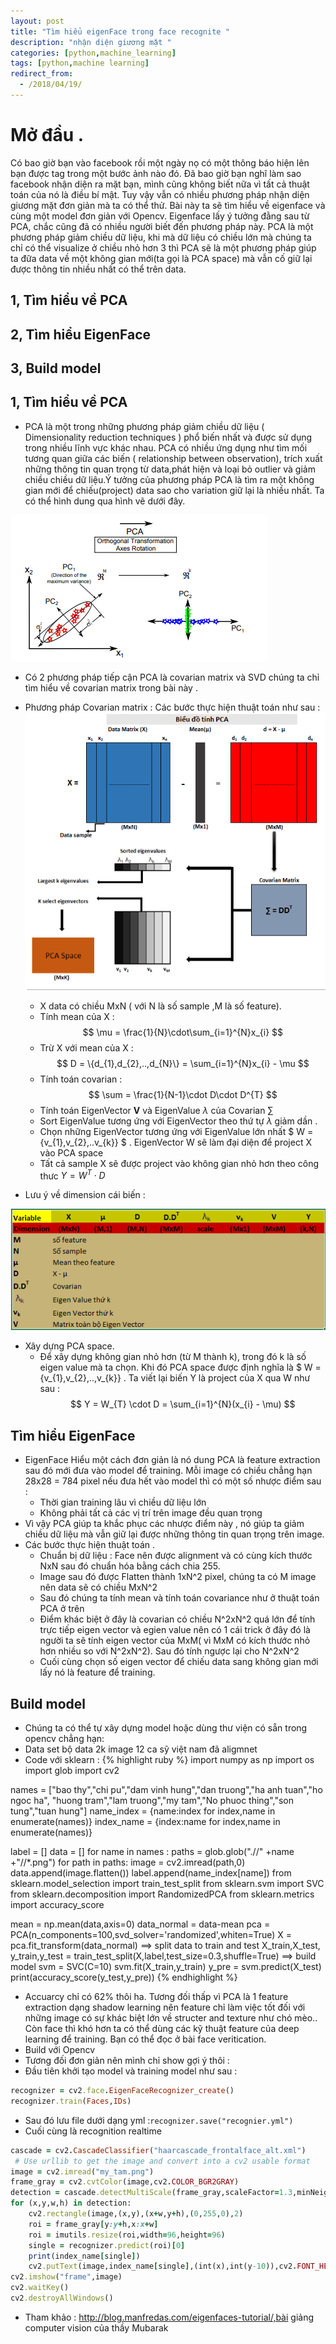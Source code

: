```yaml
---
layout: post
title: "Tìm hiểu eigenFace trong face recognite "
description: "nhận diện giương mặt "
categories: [python,machine_learning]
tags: [python,machine learning]
redirect_from:
  - /2018/04/19/
---
```

# Mở đầu .
Có bao giờ bạn vào facebook rồi một ngày nọ có một thông báo hiện lên bạn được tag trong một bước ảnh nào đó. Đã bao giờ bạn nghĩ làm sao 
facebook nhận diện ra mặt bạn, mình cũng không biết nữa vì tất cả thuật toán của nó là điều bí mật. Tuy vậy vẫn có nhiều phương pháp nhận 
diện giương mặt đơn giản mà ta có thể thử. Bài này ta sẽ tìm hiểu về eigenface và cùng một model đơn giản với Opencv. Eigenface lấy ý tưởng đằng sau từ PCA, chắc cũng đã có nhiều người biết đến phương pháp này. PCA là một phương pháp giảm chiều dữ liệu, khi mà dữ liệu có chiều lớn mà chúng ta chỉ có thể visualize ở chiều nhỏ hơn 3 thì PCA sẽ là một phương pháp giúp ta đữa data về một không gian mới(ta gọi là PCA space) mà vẫn cố giữ lại được thông tin nhiều nhất có thể trên data. 
## 1, Tìm hiểu về PCA
## 2, Tìm hiểu EigenFace
## 3, Build model

## 1, Tìm hiểu về PCA
* PCA là một trong những phương pháp giảm chiều dữ liệu ( Dimensionality reduction techniques ) phổ biến nhất và được sử dụng trong nhiều lĩnh vực khác nhau. PCA có nhiều ứng dụng như tìm mối tương quan giữa các biến ( relationship between observation), trích xuất những thông
tin quan trọng từ data,phát hiện và loại bỏ outlier và giảm chiều chiều dữ liệu.Ý tưởng của phương pháp PCA là tìm ra một không gian mới
để chiếu(project) data sao cho variation giữ lại là nhiều nhất. Ta có thể hình dung qua hình vẽ dưới đây.

![pca1](/assets/images/pca1.jpg)
* Có 2 phương pháp tiếp cận PCA là covarian matrix và SVD chúng ta chỉ tìm hiểu về covarian matrix trong bài này .
* Phương pháp Covarian matrix : Các bước thực hiện thuật toán như sau :
 ![pca](/assets/images/pca.jpg)
 
  * X data có chiều MxN ( với N là số sample ,M là số feature).
  * Tính mean của X :
  $$
  \mu = \frac{1}{N}\cdot\sum_{i=1}^{N}x_{i}
  $$
  * Trừ X với mean của X :
  $$
  D = \{d_{1},d_{2},..,d_{N}\} = \sum_{i=1}^{N}x_{i} - \mu
  $$
  * Tính toán covarian :
    $$
    \sum = \frac{1}{N-1}\cdot D\cdot D^{T}
    $$
  * Tính toán EigenVector **V** và EigenValue $\lambda$ của Covarian $\sum$
  * Sort EigenValue tương ứng với EigenVector theo thứ tự $\lambda$ giảm dần .
  * Chọn những EigenVector tương ứng với EigenValue lớn nhất $ W = \{v_{1},v_{2},..v_{k}\} $ . EigenVector W sẽ làm đại diện để project X vào PCA space
  * Tất cả sample X sẽ được project vào không gian nhỏ hơn theo công thưc $Y = W^{T}\cdot D$
* Lưu ý về dimension cái biến :

![dimension](/assets/images/dimension.jpg)

* Xây dựng PCA space.
  * Để xây dựng không gian nhỏ hơn (từ M thành k), trong đó k là số eigen value mà ta chọn. Khi đó PCA space được định nghĩa là 
  $ W = \{v_{1},v_{2},..,v_{k}\} . Ta viết lại biến Y là project của X qua W như sau :
  $$
  Y = W_{T} \cdot D = \sum_{i=1}^{N}(x_{i} - \mu)
  $$
## Tìm hiểu EigenFace 
* EigenFace Hiểu một cách đơn giản là nó dung PCA là feature extraction sau đó mới đưa vào model để training. Mỗi image có chiều chẳng hạn 28x28 = 784 pixel nếu đưa hết vào model thì có một số nhược điểm sau :
  * Thời gian training lâu vì chiều dữ liệu lớn
  * Không phải tất cả các vị trí trên image đều quan trọng
* Vì vậy PCA giúp ta khắc phục các nhược điểm này , nó giúp ta giảm chiều dữ liệu mà vẫn giữ lại được những thông tin quan trọng trên image.
* Các bước thực hiện thuật toán .
  * Chuẩn bị dữ liệu : Face nên được alignment và có cùng kích thước NxN sau đó chuẩn hóa bằng cách chia 255.
  * Image sau đó được Flatten thành 1xN^2 pixel, chúng ta có M image nên data sẽ có chiều MxN^2
  * Sau đó chúng ta tính mean và tính toán covariance như ở thuật toán PCA ở trên
  * Điểm khác biệt ở đây là covarian có chiều N^2xN^2 quá lớn để tính trực tiếp eigen vector và egien value nên có 1 cái trick ở đây đó
  là người ta sẽ tính eigen vector của MxM( vì MxM có kích thước nhỏ hơn nhiều so với N^2xN^2). Sau đó tính ngược lại cho N^2xN^2
  * Cuối cùng chọn số eigen vector để chiếu data sang không gian mới lấy nó là feature để training.
## Build model
* Chúng ta có thể tự xây dựng model hoặc dùng thư viện có sẵn trong opencv chẳng hạn:
* Data set bộ data 2k image 12 ca sỹ việt nam đã aligmnet
* Code với sklearn :
{% highlight ruby %}
import numpy as np
import os
import glob
import cv2

names = ["bao thy","chi pu","dam vinh hung","dan truong","ha anh tuan","ho ngoc ha",
         "huong tram","lam truong","my tam","No phuoc thing","son tung","tuan hung"]
name_index = {name:index for index,name in enumerate(names)}
index_name = {index:name for index,name in enumerate(names)}

label = []
data = []
for name in names :
    paths = glob.glob(".//" +name +"//*.png")
    for path in paths:
        image = cv2.imread(path,0)
        data.append(image.flatten())
        label.append(name_index[name])
from sklearn.model_selection import train_test_split
from sklearn.svm import SVC
from sklearn.decomposition import RandomizedPCA
from sklearn.metrics import accuracy_score

mean = np.mean(data,axis=0)
data_normal = data-mean
pca = PCA(n_components=100,svd_solver='randomized',whiten=True)
X = pca.fit_transform(data_normal)
==> split data to train and test
X_train,X_test, y_train,y_test = train_test_split(X,label,test_size=0.3,shuffle=True)
==> build model
svm = SVC(C=10)
svm.fit(X_train,y_train)
y_pre = svm.predict(X_test)
print(accuracy_score(y_test,y_pre))
{% endhighlight %}
* Accuarcy chỉ có 62% thôi ha. Tương đối thấp vì PCA là 1 feature extraction dạng shadow learning nên feature chỉ làm việc tốt đối với
những image có sự khác biệt lớn về structer and texture như chó mèo.. Còn face thì khó hơn ta có thể dùng các kỹ thuật feature của deep
learning để training. Bạn có thể đọc ở bài face veritication.
* Build với Opencv
* Tương đối đơn giản nên mình chỉ show gợi ý thôi :
* Đầu tiên khởi tạo model và training model như sau :
~~~ruby
recognizer = cv2.face.EigenFaceRecognizer_create()
recognizer.train(Faces,IDs)
~~~
* Sau đó lưu file dưới dạng yml :`recognizer.save("recognier.yml")`
* Cuối cùng là recognition realtime
~~~ ruby
cascade = cv2.CascadeClassifier("haarcascade_frontalface_alt.xml")
 # Use urllib to get the image and convert into a cv2 usable format
image = cv2.imread("my_tam.png")
frame_gray = cv2.cvtColor(image,cv2.COLOR_BGR2GRAY)
detection = cascade.detectMultiScale(frame_gray,scaleFactor=1.3,minNeighbors=5)
for (x,y,w,h) in detection:
    cv2.rectangle(image,(x,y),(x+w,y+h),(0,255,0),2)
    roi = frame_gray[y:y+h,x:x+w]
    roi = imutils.resize(roi,width=96,height=96)
    single = recognizer.predict(roi)[0]
    print(index_name[single])
    cv2.putText(image,index_name[single],(int(x),int(y-10)),cv2.FONT_HERSHEY_COMPLEX_SMALL,2,(0,0,255),2)
cv2.imshow("frame",image)
cv2.waitKey()
cv2.destroyAllWindows()
~~~
* Tham khảo : http://blog.manfredas.com/eigenfaces-tutorial/,bài giảng computer vision của thầy Mubarak 

